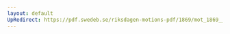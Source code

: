 ```yaml
---
layout: default
UpRedirect: https://pdf.swedeb.se/riksdagen-motions-pdf/1869/mot_1869__ak__00035/mot_1869__ak__00035_001.pdf
---
```

